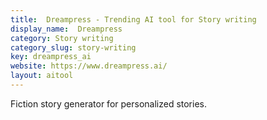 ```yaml
---
title:  Dreampress - Trending AI tool for Story writing
display_name:  Dreampress
category: Story writing
category_slug: story-writing
key: dreampress_ai
website: https://www.dreampress.ai/
layout: aitool
---
```


Fiction story generator for personalized stories.
